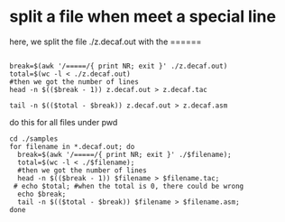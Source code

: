 # split a file when meet a special line
 here, we split the file ./z.decaf.out with the ======
```

break=$(awk '/=====/{ print NR; exit }' ./z.decaf.out)
total=$(wc -l < ./z.decaf.out)
#then we got the number of lines
head -n $(($break - 1)) z.decaf.out > z.decaf.tac

tail -n $(($total - $break)) z.decaf.out > z.decaf.asm
```
do this for all files under pwd
```
cd ./samples
for filename in *.decaf.out; do
  break=$(awk '/=====/{ print NR; exit }' ./$filename);
  total=$(wc -l < ./$filename);
  #then we got the number of lines
  head -n $(($break - 1)) $filename > $filename.tac;
 # echo $total; #when the total is 0, there could be wrong
  echo $break;
  tail -n $(($total - $break)) $filename > $filename.asm;
done

```
